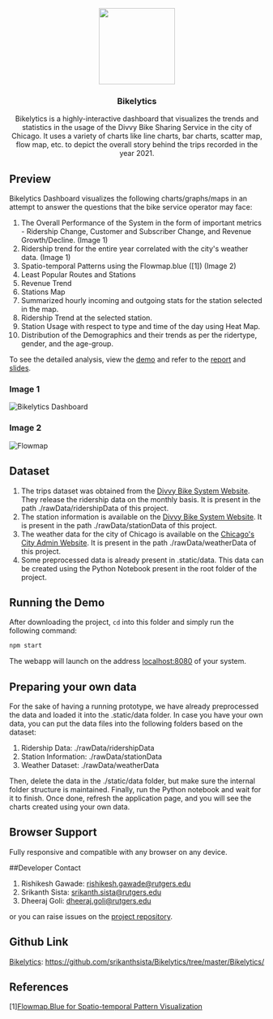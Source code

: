 <p align="center">
  <a href="https://github.com/srikanthsista/Bikelytics/tree/master/Bikelytics"><img src="https://images.ctfassets.net/p6ae3zqfb1e3/3yrGaUpEy1CGdcqVuxibpk/2447292b8bcbf3afe3a080e254c01b75/Divvy-Watson-Meet-The-Bikes-Header_2.png"width="150"></a>
</p>

<h3 align="center">Bikelytics</h3>

<p align="center">
  Bikelytics is a highly-interactive dashboard that visualizes the trends and statistics in the usage of the Divvy Bike Sharing Service in the city of Chicago. It uses a variety of charts like line charts, bar charts, scatter map, flow map, etc. to depict the overall story behind the trips recorded in the year 2021.
</p>

## Preview
Bikelytics Dashboard visualizes the following charts/graphs/maps in an attempt to answer the questions that the bike service operator may face:

1. The Overall Performance of the System in the form of important metrics - Ridership Change, Customer and Subscriber Change, and Revenue Growth/Decline. (Image 1)
2. Ridership trend for the entire year correlated with the city's weather data. (Image 1)
3. Spatio-temporal Patterns using the Flowmap.blue ([1]) (Image 2)
4. Least Popular Routes and Stations
5. Revenue Trend
6. Stations Map
7. Summarized hourly incoming and outgoing stats for the station selected in the map.
8. Ridership Trend at the selected station.
9. Station Usage with respect to type and time of the day using Heat Map.
10. Distribution of the Demographics and their trends as per the ridertype, gender, and the age-group.

To see the detailed analysis, view the [demo]() and refer to the [report]() and [slides]().

### Image 1
<img src="https://github.com/srikanthsista/Bikelytics/raw/913815b3a5060c2b3e0a62fc133ce33e9a812603/Bikelytics/screenshots/preview4.png" alt="Bikelytics Dashboard">

### Image 2
<img src="https://raw.githubusercontent.com/srikanthsista/Bikelytics/master/Bikelytics/screenshots/preview7.png" alt="Flowmap">

## Dataset
1. The trips dataset was obtained from the [Divvy Bike System Website](https://divvy-tripdata.s3.amazonaws.com/index.html). They release the ridership data on the monthly basis. It is present in the path ./rawData/ridershipData of this project.
2. The station information is available on the [Divvy Bike System Website](https://gbfs.divvybikes.com/gbfs/en/station_information.json). It is present in the path ./rawData/stationData of this project.
3. The weather data for the city of Chicago is available on the [Chicago's City Admin Website](https://data.cityofchicago.org/Parks-Recreation/Beach-Weather-Stations-Automated-Sensors/k7hf-8y75/data). It is present in the path ./rawData/weatherData of this project.
4. Some preprocessed data is already present in .static/data. This data can be created using the Python Notebook present in the root folder of the project.
## Running the Demo

After downloading the project, ```cd``` into this folder and simply run the following command:
```sh
npm start
```
The webapp will launch on the address [localhost:8080]() of your system.

## Preparing your own data
For the sake of having a running prototype, we have already preprocessed the data and loaded it into the .static/data folder.
In case you have your own data, you can put the data files into the following folders based on the dataset:
1. Ridership Data: ./rawData/ridershipData
2. Station Information: ./rawData/stationData
3. Weather Dataset: ./rawData/weatherData

Then, delete the data in the ./static/data folder, but make sure the internal folder structure is maintained.
Finally, run the Python notebook and wait for it to finish. Once done, refresh the application page, and you will see the charts created using your own data.

## Browser Support

Fully responsive and compatible with any browser on any device.

##Developer Contact

1. Rishikesh Gawade: [rishikesh.gawade@rutgers.edu](mailto:rishikesh.gawade@rutgers.edu)
2. Srikanth Sista: [srikanth.sista@rutgers.edu](mailto:srikanth.sista@rutgers.edu)
3. Dheeraj Goli: [dheeraj.goli@rutgers.edu](mailto:dheeraj.goli@rutgers.edu)

or you can raise issues on the [project repository](https://github.com/srikanthsista/Bikelytics/tree/master/Bikelytics/).

## Github Link

[Bikelytics](https://github.com/srikanthsista/Bikelytics/tree/master/Bikelytics/): https://github.com/srikanthsista/Bikelytics/tree/master/Bikelytics/

## References

[1][Flowmap.Blue for Spatio-temporal Pattern Visualization](https://flowmap.blue/)
